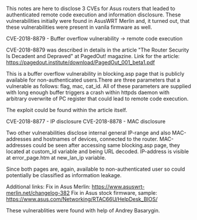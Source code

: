 This notes are here to disclose 3 CVEs for Asus routers that leaded to authenticated remote code execution and information disclosure. These vulnerabilities initially were found in AsusWRT Merlin and, it turned out, that these vulnerabilities were present in vanila firmware as well.

CVE-2018-8879 - Buffer overflow vulnerability -> remote code execution

CVE-2018-8879 was described in details in the article "The Router Security Is Decadent and Depraved" at PagedOut! magazine. Link for the article:
https://pagedout.institute/download/PagedOut_001_beta1.pdf

This is a buffer overflow vulnerability in blocking.asp page that is publicly available for non-authenticated users.There are three parameters that a vulnerable as follows: flag, mac, cat_id.
All of these parameters are supplied with long enough buffer triggers a crash within httpds daemon with arbitrary overwrite of PC register that could lead to remote code execution.

The exploit could be found within the article itself.

CVE-2018-8877 - IP disclosure
CVE-2018-8878 - MAC disclosure

Two other vulnerabilities disclose internal general IP-range and also MAC-addresses and hostnames of devices, connected to the router. MAC-addresses could be seen after accessing same blocking.asp page, they located at custom_id variable and being URL decoded.
IP-address is visible at error_page.htm at new_lan_ip variable.

Since both pages are, again, available to non-authenticated user so could potentially be classified as information leakage.

Additional links:
Fix in Asus Merlin: https://www.asuswrt-merlin.net/changelog-382
Fix in Asus stock firmware, sample: https://www.asus.com/Networking/RTAC66U/HelpDesk_BIOS/

These vulnerablities were found with help of Andrey Basarygin.
